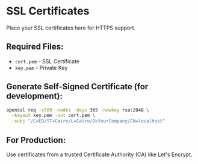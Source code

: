 # SSL Certificates

Place your SSL certificates here for HTTPS support.

## Required Files:
- `cert.pem` - SSL Certificate
- `key.pem` - Private Key

## Generate Self-Signed Certificate (for development):

```bash
openssl req -x509 -nodes -days 365 -newkey rsa:2048 \
  -keyout key.pem -out cert.pem \
  -subj "/C=EG/ST=Cairo/L=Cairo/O=YourCompany/CN=localhost"
```

## For Production:
Use certificates from a trusted Certificate Authority (CA) like Let's Encrypt.

